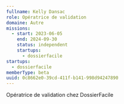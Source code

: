 ```yaml
---
fullname: Kelly Dansac
role: Opératrice de validation
domaine: Autre
missions:
  - start: 2023-06-05
    end: 2024-09-30
    status: independent
    startups:
      - dossierfacile
startups:
  - dossierfacile
memberType: beta
uuid: 0c8662e0-39cd-411f-b141-998d94247890
---
```

Opératrice de validation chez DossierFacile
